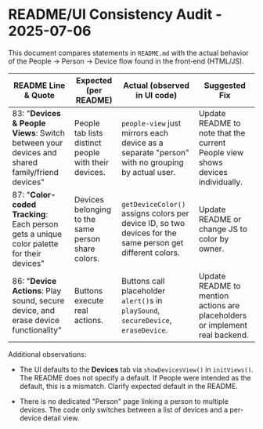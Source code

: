 # README/UI Consistency Audit - 2025-07-06

This document compares statements in `README.md` with the actual behavior of the People → Person → Device flow found in the front‑end (HTML/JS).

| README Line & Quote | Expected (per README) | Actual (observed in UI code) | Suggested Fix |
| --- | --- | --- | --- |
| 83: "**Devices & People Views**: Switch between your devices and shared family/friend devices" | People tab lists distinct people with their devices. | `people-view` just mirrors each device as a separate "person" with no grouping by actual user. | Update README to note that the current People view shows devices individually. |
| 87: "**Color-coded Tracking**: Each person gets a unique color palette for their devices" | Devices belonging to the same person share colors. | `getDeviceColor()` assigns colors per device ID, so two devices for the same person get different colors. | Update README or change JS to color by owner. |
| 86: "**Device Actions**: Play sound, secure device, and erase device functionality" | Buttons execute real actions. | Buttons call placeholder `alert()`s in `playSound`, `secureDevice`, `eraseDevice`. | Update README to mention actions are placeholders or implement real backend. |

Additional observations:
- The UI defaults to the **Devices** tab via `showDevicesView()` in `initViews()`. The README does not specify a default. If People were intended as the default, this is a mismatch. Clarify expected default in the README.

- There is no dedicated "Person" page linking a person to multiple devices. The code only switches between a list of devices and a per-device detail view.
